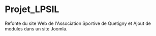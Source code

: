 # Projet_LPSIL
Refonte du site Web de l'Association Sportive de Quetigny et Ajout de modules dans un site Joomla.

